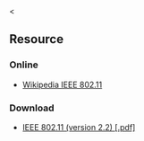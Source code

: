 &lt;

Resource
--------

### Online

-   [Wikipedia IEEE 802.11](http://en.wikipedia.org/wiki/IEEE_802.11)

### Download

-   [IEEE 802.11 (version 2.2) \[.pdf\]](static/cs/IEEE_802.11_WLAN.pdf)
